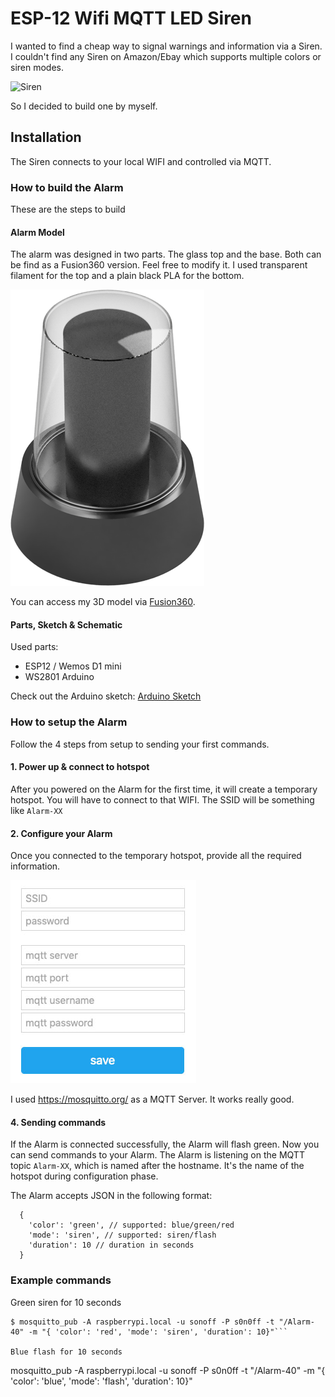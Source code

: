# ESP-12 Wifi MQTT LED Siren
I wanted to find a cheap way to signal warnings and information via a Siren. I couldn't find any Siren on Amazon/Ebay which supports multiple colors or siren modes.

![Siren](images/siren.gif)

So I decided to build one by myself.

## Installation
The Siren connects to your local WIFI and controlled via MQTT.

### How to build the Alarm
These are the steps to build

#### Alarm Model
The alarm was designed in two parts. The glass top and the base. Both can be find as a Fusion360 version. Feel free to modify it. I used transparent filament for the top and a plain black PLA for the bottom.

![Siren-Fusion306](images/alarm.png)

You can access my 3D model via [Fusion360](https://a360.co/2TzcIWP).

#### Parts, Sketch & Schematic

Used parts:

- ESP12 / Wemos D1 mini
- WS2801 Arduino

Check out the Arduino sketch: [Arduino Sketch](esp12-alarm.ino)

### How to setup the Alarm
Follow the 4 steps from setup to sending your first commands.

#### 1. Power up & connect to hotspot
After you powered on the Alarm for the first time, it will create a temporary hotspot. You will have to connect to that WIFI. The SSID will be something like `Alarm-XX`

#### 2. Configure your Alarm
Once you connected to the temporary hotspot, provide all the required information.

![Siren](images/setup.jpg)

I used https://mosquitto.org/ as a MQTT Server. It works really good.

#### 4. Sending commands
If the Alarm is connected successfully, the Alarm will flash green. Now you can send commands to your Alarm. The Alarm is listening on the MQTT topic `Alarm-XX`, which is named after the hostname. It's the name of the hotspot during configuration phase.

The Alarm accepts JSON in the following format:

```
  {
    'color': 'green', // supported: blue/green/red
    'mode': 'siren', // supported: siren/flash
    'duration': 10 // duration in seconds
  }
```

### Example commands

Green siren for 10 seconds
```
$ mosquitto_pub -A raspberrypi.local -u sonoff -P s0n0ff -t "/Alarm-40" -m "{ 'color': 'red', 'mode': 'siren', 'duration': 10}"```

Blue flash for 10 seconds
```
mosquitto_pub -A raspberrypi.local -u sonoff -P s0n0ff -t "/Alarm-40" -m "{ 'color': 'blue', 'mode': 'flash', 'duration': 10}"
```
